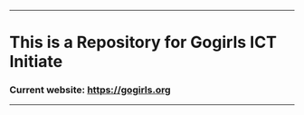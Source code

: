 ***********************
# This is a Repository for Gogirls ICT Initiate
### Current website: https://gogirls.org
**************